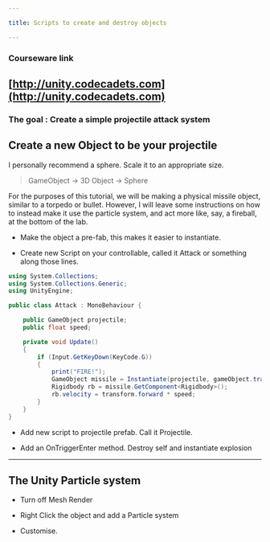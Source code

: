 ```yaml
---

title: Scripts to create and destroy objects

---
```



### Courseware link


## [http://unity.codecadets.com](http://unity.codecadets.com)

### The goal : Create a simple projectile attack system



## Create a new Object to be your projectile

I personally recommend a sphere. Scale it to an appropriate size.

> GameObject -> 3D Object -> Sphere

For the purposes of this tutorial, we will be making a physical missile object, similar to a torpedo or bullet. However, I will leave some instructions on how to instead make it use the particle system, and act more like, say, a fireball, at the bottom of the lab.


* Make the object a pre-fab, this makes it easier to instantiate.


* Create new Script on your controllable, called it Attack or something along those lines.

```cs
using System.Collections;
using System.Collections.Generic;
using UnityEngine;

public class Attack : MonoBehaviour {

    public GameObject projectile;
    public float speed;

	private void Update()
	{
        if (Input.GetKeyDown(KeyCode.G))
        {
            print("FIRE!");
            GameObject missile = Instantiate(projectile, gameObject.transform.position, Quaternion.identity) as GameObject;
            Rigidbody rb = missile.GetComponent<Rigidbody>();
            rb.velocity = transform.forward * speed;
        }
	}
}

```

* Add new script to projectile prefab. Call it Projectile.

* Add an OnTriggerEnter method. Destroy self and instantiate explosion



----

## The Unity Particle system

* Turn off Mesh Render

* Right Click the object and add a Particle system

* Customise.
